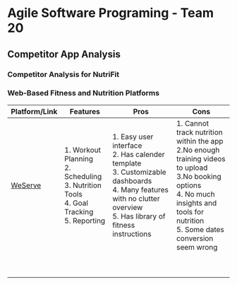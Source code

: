 # Agile Software Programing - Team 20

## Competitor App Analysis 


### Competitor Analysis for NutriFit

### Web-Based Fitness and Nutrition Platforms
| Platform/Link                                            | Features                                                                                                | Pros                                                                                                                                                                         | Cons                                                                                                                                                                                                |
|----------------------------------------------------------|---------------------------------------------------------------------------------------------------------|------------------------------------------------------------------------------------------------------------------------------------------------------------------------------|-----------------------------------------------------------------------------------------------------------------------------------------------------------------------------------------------------|
| [WeServe](https://www.g2.com/products/westrive/features) | 1. Workout Planning  <br/>2. Scheduling <br/>3. Nutrition Tools <br/>4. Goal Tracking <br/>5. Reporting | 1. Easy user interface <br/>2. Has calender template<br/>3. Customizable dashboards<br/>4. Many features with no clutter overview<br/>5. Has library of fitness instructions | 1. Cannot track nutrition within the app<br/>2.No enough training videos to upload<br/>3.No booking options<br/>4. No much insights and tools for nutrition<br/>5. Some dates conversion seem wrong |
|                                                          |                                                                                                         |                                                                                                                                                                              |                                                                                                                                                                                                     |
|                                                          |                                                                                                         |                                                                                                                                                                              |                                                                                                                                                                                                     |
|                                                          |                                                                                                         |                                                                                                                                                                              |                                                                                                                                                                                                     |
|                                                          |                                                                                                         |                                                                                                                                                                              |                                                                                                                                                                                                     |
|                                                          |                                                                                                         |                                                                                                                                                                              |                                                                                                                                                                                                     |
|                                                          |                                                                                                         |                                                                                                                                                                              |                                                                                                                                                                                                     |
|                                                          |                                                                                                         |                                                                                                                                                                              |                                                                                                                                                                                                     |
|                                                          |                                                                                                         |                                                                                                                                                                              |                                                                                                                                                                                                     |
|                                                          |                                                                                                         |                                                                                                                                                                              |                                                                                                                                                                                                     |

